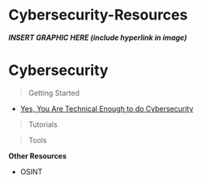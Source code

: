 # Cybersecurity-Resources

***INSERT GRAPHIC HERE (include hyperlink in image)***

# Cybersecurity

> Getting Started
- [Yes, You Are Technical Enough to do Cybersecurity
](https://www.youtube.com/watch?v=o6orMDSwHdw&list=PLVcEZG2JPVhcNy76Qc0MEZuov25Yv4u49&index=16 "https://www.youtube.com/watch?v=o6orMDSwHdw&list=PLVcEZG2JPVhcNy76Qc0MEZuov25Yv4u49&index=16")

> Tutorials

> Tools

**Other Resources**

- OSINT
